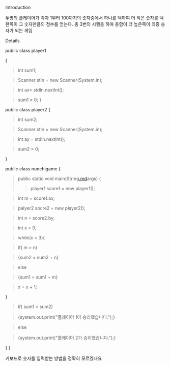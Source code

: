 Introduction

두명의 플레이어가 각자 1부터 100까지의 숫자중에서 하나를 택하여 더 작은 숫자를 택한쪽이 그 숫자만큼의 점수를 얻는다. 총 3번의 시행을 하여 총합이 더 높은쪽이 최종 승자가 되는 게임



Details


public class player1

{
> int sum1;

> Scanner stln = new Scanner(System.in);

> int ax= stdln.nextlnt();

> sum1 = 0;
}

public class player2
{
> int sum2;

> Scanner stln = new Scanner(System.in);

> int ay = stdln.nextlnt();

> sum2 = 0;

}

public class nunchigame
{
> public static void main(String[.md](.md)args)
> {
> > player1 score1 = new player1();


> int m = score1.ax;

> palyer2 socre2 = new player2();

> int n = score2.by;

> int x = 0;

> while(x < 3){

> if( m > n)

> {sum2 = sum2 + n}

> else

> {sum1 = sum1 + m}

> x = x + 1;

}

> if( sum1 > sum2)

> {system.out.print("플레이어 1이 승리했습니다.");}

> else

> {system.out.print("플레이어 2가 승리했습니다.");}

}
}

키보드로 숫자를 입력받는 방법을 정확히 모르겠내요